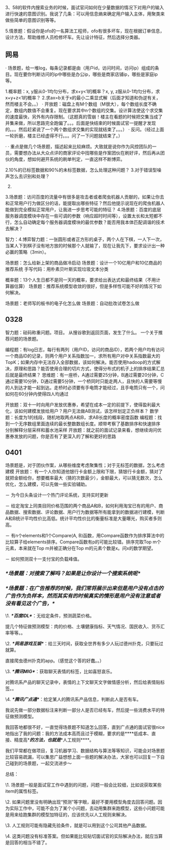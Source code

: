 3、58的软件内搜索业务的时候，面试官问如何在少量数据的情况下对用户的输入进行快速的意图识别。我说了几条：可以用信息熵来确定用户输入主体，用聚类来做些简单的意图识别等等。

5.情景题：假设你是ofo的一名算法工程师，ofo有很多坏车，现在根据订单信息，设计方法，帮助维修人员检修坏车。先让设计特征，然后选择分类器。 
## 网易
·  场景题，给一堆log，每条记录都是由（用户id，访问时间，访问ip）组成的条目。现在要你判断访问的ip中哪些是办公ip，哪些是商家店铺ip，哪些是家庭ip等。 

1.概率题：x, y服从0-1均匀分布，求x+y<1的概率？x, y, z服从0-1均匀分布，求x+y+z<1的概率？ 
2.求ax=b关于x的最小二乘显式解（后面才知道和伪逆有关，然而楼主不会。。）
·  开放题：磁盘上有M个数组（M很大），每个数组长度不确定，数组内数值不会重复。现在要求其中n个数组的交集。设计算法使这个求交集的速度最快，另外有内存限制。（这题真的雪崩！楼主在看题的时候把交集当成了并集来做，所以思路完全跑偏了。。。后面是快结束的时候面试官一提醒才发现的。。。然后赶紧说了一个两个数组求交集的实现就结束了。。。） 
·  反问。（经过上面一轮折磨，楼主已经虚得不行。。。问了一下问题就结束了。）

· 
·  重点是做几个场景题，描述起来比较麻烦。大致就是说你作为风控团队的一员，需要想办法从大众点评的商家评论中找哪些是作案团伙在刷好评，然后再从团伙的角度，想如何避开系统的刷单判定，一直这样不断博弈。 

2.10%的已标签数据和90%的未标签数据，怎么处理这种问题？ 
3.对于错误型噪声怎么去识别和处理？ 

2.
3.场景题：访问百度的流量中有很多是攻击者或者爬虫机器人贡献的，如果让你去和正常用户行为做区分的话，能提取出哪些特征？然后他提示说现在的爬虫机器人能做到完全模拟正常用户，让我进一步思考可能的特征？ 
4.场景题：百度的底层服务器调度模块中存在一些可调的参数（响应超时时间等），设置太长和太短都不行，怎么自动确定每个服务器调度模块的最优参数？能否用我本体匹配调谐的技术去解决？ 


智力：4.博弈智力题：一张圆形或者正方形的桌子，两个人在下棋，一人下一次，当某人下到棋子没有地方放的时候那个人就输了，现在让我先下，要求设计出一种必赢的策略（3min）。 



场景题：怎么给新上架的商品做冷启动
场景题：设计一个10亿用户和10亿商品的推荐系统
手写代码：用朴素贝叶斯实现垃圾文本分类


概率题：13个人生日都不是同一天的概率，要求给出表达式和最终结果（不用计算器估算）
场景题：推荐系统模型收敛的很好，但是多样性可能不好的情况下如何解决。


场景题：老师写的板书的电子化怎么做
场景题：自动批改试卷怎么做
## 0328
智力题：砝码称重问题。项目。
从搜谷歌到返回页面，发生了什么。
一个关于推荐问题的场景题。




编程题：有log日志，每行有两列（用户ID，访问的商品ID），若两个用户均有访问一个商品ID的记录，则两个用户关系指数加一，求所有用户对中关系指数最大的TopK；如果内存中无法存入全部数据，该如何解决。能否使用hadoop的方式解决，原理和思路？能否使用合理的切片方式，使得分布式的机子上的排序结果汇总后就是最终结果？
思维题：有一座桥，A通过需要25分钟，B通过需要20分钟，C通过需要10分钟，D通过需要5分钟，一个桥同时只能走两人，且快的人需要等慢的人到达才能一起到达。走桥时必须要有手电筒才能经过，且手电筒只有一个，问如何在60分钟内使得四人均通过

开放题：双十一时向用户发放优惠券，希望在成本一定的前提下，使得盈利最大化，该如何建模发放给用户？用户无法做AB测试，该怎样划定正负样本？
数学题：长度为1的线段，随机地取两点A和B，求AB长度的概率密度函数
编程题：找到一个无序数组里面连续的最长整数数组长度。顺带考察了基数排序和快速排序
分别解释分层采样和蓄水池采样
开放题：就之前的面试记录来看，想继续询问优惠券发放的问题，你是否有了更深入的了解和更好的思路



## 0401
场景题是，对于团伙作案，从哪些维度考虑聚集性；对于无标签的数据，怎么考虑建模
开放题：
有一个人你知道他银行卡金额上限和下限，猜银行卡金额，猜对了就把金额给你，想要概率最大（猜的次数最少），金额最大，可以猜无数次，怎么优化，怎么建模，可以先做一些实验辅助。


－ 为今日头条设计一个热门评论系统，支持实时更新


－ 给定淘宝上同类目同价格范围的两个商品A和B，如何利用淘宝已有的用户、商品数据、搜索数据、评论数据、用户行为数据等所有能拿到的数据进行建模，判断A和B统计平均性价比高低。统计平均性价比的衡量标准是大量曝光，购买者多则高。


－ 有n个elements和1个Compare(A, B)函数，用Compare函数作为排序算法中的比较算子给elements排序。Compare函数有p的可能比较错。排序完取Top m个元素，本来就在Top m并被正确分在Top m的元素个数是x。问x的数学期望。


－ 如何预测双十一支付宝的负载峰值。


### ***\*场景题：对搜索了解吗？如果是让你设计一个搜索系统呢\****

### ***\*场景题：在广告推荐的时候，我们常将展示出来但是用户没有点击的广告作为负样本，然而其实有的时候真实的情形是用户没有注意或者没有看见这个广告，\****

 

\1. ***\*百度IDL\****：无给定条件，预测蔬菜价格。 

提几个特征做预测模型：肉的价格、土壤健康指标、天气情况、国民收入、货币汇率等等。。

 

\2. ***\*网易游戏互娱\****：给三天时间，获取全世界有多少人玩过德州扑克，只要玩过就算。 

直接爬虫德州扑克的app。（感觉这个答的好蠢。。）

 

\3. ***\*腾讯MIG\****：获取聊天表情的标签，比如喜怒哀乐。 

对腾讯系产品的聊天记录中，表情的上下文聊天文字做情感分析，然后给表情贴标签。。

 

\4. ***\*腾讯广点通\****：给定某人的腾讯系产品信息，判断此人是否有车。 

我说先做一部分数据标注来判断一部分人是否已经有车，然后提一些消费水平的特征做预测模型。

 

我回答地都很不好，一直觉得场景题不知道怎么回答，直到广点通的面试官很nice地指出了我的问题：我的方法成本高而且过于模糊，要求的是***\*低成本、直接、精度高\****的方法，也就是***\*人工规则\****。 

 

我们平常都在做项目，复习机器学习、数据结构与算法等等知识，可能会对场景题比较容易疏漏，可以集思广益想想上面一些题的解决办法，大家也可以回复一下自己碰到的场景题，一起交流进步～ 

 

总结： 

\1. 场景题一般是面试官工作中遇到的问题，问题一般会比较细，比如说获取某些item的属性标签。

\2. 如果问题里没有明确出现“预测”等字眼，最好不要用模型角度去回答问题。因为实际工作中，可能不会为了某个小问题，去动用集群来跑模型，这些小问题可能是用来给跑集群的模型加特征的，应该优先以人工规则来解决。 

\3. 人工规则可能有隐藏先验条件，就是可以用到这个公司其他产品数据。

\4. 这类问题没有标准答案。但如果能比较贴切面试官的实际解决办法，就应当算是回答的相当不错了。

 
